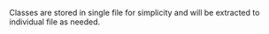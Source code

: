Classes are  stored in single file for simplicity and will be extracted to individual file as needed.